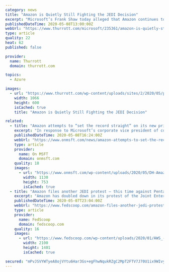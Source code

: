 ```yaml
---
category: news
title: "Amazon is Quietly Still Fighting the JEDI Decision"
excerpt: "Microsoft’s Frank Shaw today alleged that Amazon continues to fight the DOJ’s JEDI contract award out of the public eye."
publishedDateTime: 2020-05-08T13:00:00Z
webUrl: "https://www.thurrott.com/microsoft/235361/amazon-is-quietly-still-fighting-the-jedi-decision"
type: article
quality: 22
heat: 62
published: false

provider:
  name: Thurrott
  domain: thurrott.com

topics:
  - Azure

images:
  - url: "https://www.thurrott.com/wp-content/uploads/sites/2/2020/05/pentagon-1.jpg"
    width: 1066
    height: 600
    isCached: true
    title: "Amazon is Quietly Still Fighting the JEDI Decision"

related:
  - title: "Amazon attempts to “set the record straight” on its new private JEDI complaint"
    excerpt: "In response to Microsoft’s corporate vice president of communications Frank X. Shaw’s recent blog post title Bid high, lose, try again. Amazon continues to push for JEDI re-do, an"
    publishedDateTime: 2020-05-08T16:24:00Z
    webUrl: "https://www.onmsft.com/news/amazon-attempts-to-set-the-record-straight-on-its-new-private-jedi-complaint"
    type: article
    provider:
      name: On MSFT
      domain: onmsft.com
    quality: 18
    images:
      - url: "https://www.onmsft.com/wp-content/uploads/2020/05/DH-Amazon.jpg"
        width: 1130
        height: 753
        isCached: true
  - title: "Amazon files another JEDI protest — this time against Pentagon’s corrective action"
    excerpt: "Amazon has doubled down in its protest of the Joint Enterprise Defense Infrastructure (JEDI) cloud contract. The company filed a second, concurrent bid protest this week directly with the Department of Defense asking for more clarity around the corrective action it has proposed taking on the JEDI contract."
    publishedDateTime: 2020-05-07T23:04:00Z
    webUrl: "https://www.fedscoop.com/amazon-files-another-jedi-protest-time-pentagons-corrective-action/"
    type: article
    provider:
      name: FedScoop
      domain: fedscoop.com
    quality: 16
    images:
      - url: "https://www.fedscoop.com/wp-content/uploads/2020/01/AWS_-_Amazon_Web_Services_Office_in_Houston_Texas_46600198075.jpg"
        width: 2100
        height: 1401
        isCached: true

secured: "mPvJSVYWTyeA8ojVYtu6Har3Gs+egFhwNqukRZgC2MpT2FTV7J70U1ix9WIvyjhFmepVVuLoFAbcCNg9qtMkZ6yR27+WSrwdGcJkOM15BrWTprDx88Vg0CmX+UkYm5q7UUWiiWt4whO1CuNCWe+dP5PAzdJJGN1yLGnhuRRccVIujaqxPHCutDdfGYdIyjOlAj/Vdhg6K6+XQWHjYubqpT+7WeTlrilXVKDqcvwrkxu/zxHOSlSrCKu0a5V7hDTez2drRgAXGRpDkl+hHQzS+w4mRgif4BlalFv8Y7+PPsmm2cnLyhQXG0860wQzVG+eDRon4wXjIr8kShXHIhRajCQNMGAssqVxs9U5Ikl1PcxDMbo6dXag1nFNGPUM7fE1Yp4mWHIbB9nUzXgPBDQAmtcfky/L1IVyM+GN/WWt3snRgumk05+OWms/6YqXp7SLkCxDMt0I8U65wsLTlO+/ZdI3FYDB0WBaXl5BzJws0EE=;I3HEjxqaY4QDWstgEBq+8g=="
---
```


